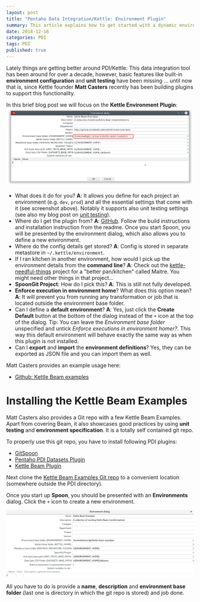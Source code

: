 ```yaml
---
layout: post
title: "Pentaho Data Integration/Kettle: Environment Plugin"
summary: This article explains how to get started with a dynamic environment setup
date: 2018-12-16
categories: PDI
tags: PDI
published: true
---
```


Lately things are getting better around PDI/Kettle: This data integration tool has been around for over a decade, however, basic features like built-in **environment configuration** and **unit testing** have been missing ... until now that is, since Kettle founder **Matt Casters** recently has been building plugins to support this functionality.

In this brief blog post we will focus on the **Kettle Environment Plugin**:
![](/images/kettle-environment-plugin/kettle-environment-1.png)

- What does it do for you? **A**: It allows you define for each project an environment (e.g. `dev`, `prod`) and all the essential settings that come with it (see screenshot above). Notably it supports also unit testing settings (see also my blog post on [unit testing](http://diethardsteiner.github.io/big/data/2016/01/30/PDI-Unit-Testing.html)).
- Where do I get the plugin from? **A**: [GitHub](https://github.com/mattcasters/kettle-environment). Follow the build instructions and installation instruction from the readme. Once you start Spoon, you will be presented by the environment dialog, which also allows you to define a new environment.
- Where do the config details get stored? **A**: Config is stored in separate metastore in `~/.kettle/environment`. 
- If I ran kitchen in another environment, how would I pick up the environment details from the **command line**? **A**: Check out the [kettle-needful-things](https://github.com/mattcasters/kettle-needful-things) project for a "better pan/kitchen" called Maitre. You might need other things in that project...
- **SpoonGit Project**: How do I pick this? **A**: This is still not fully developed.
- **Enforce execution in environment home**? What does this option mean? **A**: It will prevent you from running any transformation or job that is located outside the environment base folder.
- Can I define a **default environment**? **A**: Yes, just click the **Create Default** button at the bottom of the dialog instead of the `+` icon at the top of the dialog. Tip: You can leave the _Environment base folder_ unspecified and untick _Enforce executions in environment homer?_. This way this default environment will behave exactly the same way as when this plugin is not installed.
- Can I **export** and **import** the **environment definitions**? Yes, they can be exported as JSON file and you can import them as well.

Matt Casters provides an example usage here:

- [Github: Kettle Beam examples](https://github.com/mattcasters/kettle-beam-examples)

# Installing the Kettle Beam Examples

Matt Casters also provides a Git repo with a few Kettle Beam Examples. Apart from covering Beam, it also showcases good practices by using **unit testing** and **environment specification**. It is a totally self contained git repo.

To properly use this git repo, you have to install following PDI plugins:

- [GitSpoon](https://github.com/HiromuHota/pdi-git-plugin)
- [Pentaho PDI Datasets Plugin](https://github.com/mattcasters/kettle-environment)
- [Kettle Beam Plugin](https://github.com/mattcasters/kettle-beam)

Next clone the [Kettle Beam Examples Git repo](https://github.com/mattcasters/kettle-beam-examples) to a convenient location (somewhere outside the PDI directory).

Once you start up **Spoon**, you should be presented with an **Environments** dialog. Click the `+` icon to create a new environment.

![](/images/kettle-beam/kettle-env-1.png)

All you have to do is provide a **name**, **description** and **environment base folder** (last one is directory in which the git repo is stored) and job done.